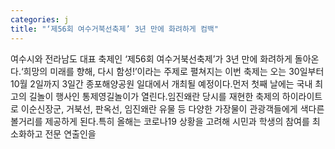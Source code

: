 ```yaml
---
categories: j
title: "‘제56회 여수거북선축제’ 3년 만에 화려하게 컴백"
---
```

여수시와 전라남도 대표 축제인 ‘제56회 여수거북선축제’가 3년 만에 화려하게 돌아온다.‘희망의 미래를 향해, 다시 함성!’이라는 주제로 펼쳐지는 이번 축제는 오는 30일부터 10월 2일까지 3일간 종포해양공원 일대에서 개최될 예정이다.먼저 첫째 날에는 국내 최고의 길놀이 행사인 통제영길놀이가 열린다.임진왜란 당시를 재현한 축제의 하이라이트로 이순신장군, 거북선, 판옥선, 임진왜란 유물 등 다양한 가장물이 관광객들에게 색다른 볼거리를 제공하게 된다.특히 올해는 코로나19 상황을 고려해 시민과 학생의 참여를 최소화하고 전문 연출인을